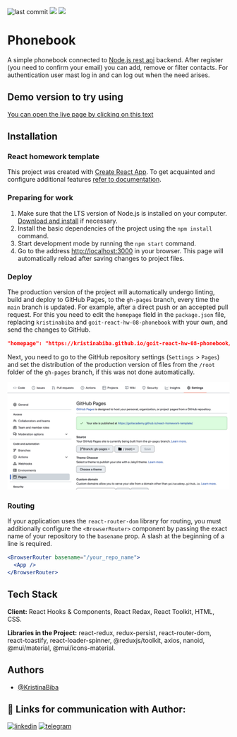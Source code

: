 ![last commit](https://img.shields.io/github/last-commit/KristinaBiba/goit-react-hw-08-phonebook?style=plastic) ![](https://img.shields.io/badge/contributors-KristinaBiba-yellow.svg?style=plastic) ![](https://img.shields.io/github/commit-activity/t/KristinaBiba/goit-react-hw-08-phonebook?style=plastic)

# Phonebook

A simple phonebook connected to [Node.js rest api](https://github.com/KristinaBiba/nodejs-rest-api) backend. After register (you need to confirm your email) you can add, remove or filter contacts. For authentication user mast log in and can log out when the need arises.

## Demo version to try using

[You can open the live page by clicking on this text](https://kristinabiba.github.io/goit-react-hw-08-phonebook/)


## Installation

### React homework template

This project was created with
[Create React App](https://github.com/facebook/create-react-app). To get acquainted and configure additional features
[refer to documentation](https://facebook.github.io/create-react-app/docs/getting-started).

### Preparing for work

1. Make sure that the LTS version of Node.js is installed on your computer.
   [Download and install](https://nodejs.org/en/) if necessary.
2. Install the basic dependencies of the project using the `npm install` command. 
3. Start development mode by running the `npm start` command.
4. Go to the address [http://localhost:3000](http://localhost:3000) in your browser.
   This page will automatically reload after saving changes to
   project files.
  

### Deploy

The production version of the project will automatically undergo linting, build and deploy to GitHub Pages, to the `gh-pages` branch, every time the `main` branch is updated. For example, after a direct push or an accepted pull request. For this you need to edit the `homepage` field in the `package.json` file, replacing `kristinabiba` and `goit-react-hw-08-phonebook` with your own, and send the changes to GitHub.

```json
"homepage": "https://kristinabiba.github.io/goit-react-hw-08-phonebook/"
```

Next, you need to go to the GitHub repository settings (`Settings` > `Pages`) and set the distribution of the production version of files from the `/root` folder of the `gh-pages` branch, if this was not done automatically.

![GitHub Pages settings](./assets/repo-settings.png)


### Routing

If your application uses the `react-router-dom` library for routing, you must additionally configure the `<BrowserRouter>` component by passing the exact name of your repository to the `basename` prop. A slash at the beginning of a line is required.

```jsx
<BrowserRouter basename="/your_repo_name">
  <App />
</BrowserRouter>
```

## Tech Stack

**Client:** React Hooks & Components, React Redax, React Toolkit, HTML, CSS.

**Libraries in the Project:** react-redux, redux-persist, react-router-dom, react-toastify, react-loader-spinner, @reduxjs/toolkit, axios, nanoid, @mui/material, @mui/icons-material.


## Authors

- [@KristinaBiba](https://github.com/KristinaBiba)


## 🔗 Links for communication with Author:

[![linkedin](https://img.shields.io/badge/linkedin-0A66C2?style=for-the-badge&logo=linkedin&logoColor=white)](https://www.linkedin.com/in/kristina-biba/)
[![telegram](https://img.shields.io/badge/telegram-1DA1F2?style=for-the-badge&logo=twitter&logoColor=white)](https://t.me/kristina_biba)
